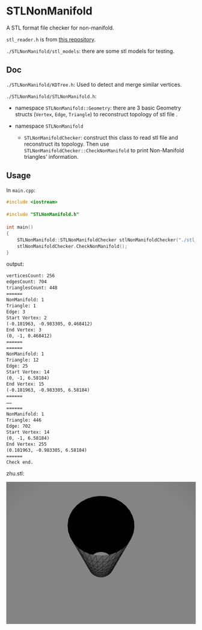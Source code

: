 # STLNonManifold

A STL format file checker for non-manifold.

`stl_reader.h` is from [this repository](https://github.com/sreiter/stl_reader).

`./STLNonManifold/stl_models`: there are some stl models for testing.

## Doc
`./STLNonManifold/KDTree.h`: Used to detect and merge similar vertices.

`./STLNonManifold/STLNonManifold.h`:
- namespace `STLNonManifold::Geometry`: there are 3 basic Geometry structs (`Vertex`, `Edge`, `Triangle`) to reconstruct topology of stl file .

- namespace `STLNonManifold`
    - `STLNonManifoldChecker`: construct this class to read stl file and reconstruct its topology. Then use `STLNonManifoldChecker::CheckNonManifold` to print Non-Manifold triangles' information.

## Usage

In `main.cpp`:

```cpp
#include <iostream>

#include "STLNonManifold.h"

int main()
{
    STLNonManifold::STLNonManifoldChecker stlNonManifoldChecker("./stl_models/zhu.stl");
    stlNonManifoldChecker.CheckNonManifold();
}

```

output:
```
verticesCount: 256
edgesCount: 704
trianglesCount: 448
======
NonManifold: 1
Triangle: 1
Edge: 3
Start Vertex: 2
(-0.181963, -0.983305, 0.468412)
End Vertex: 3
(0, -1, 0.468412)
======
======
NonManifold: 1
Triangle: 12
Edge: 25
Start Vertex: 14
(0, -1, 6.58184)
End Vertex: 15
(-0.181963, -0.983305, 6.58184)
======
……
======
NonManifold: 1
Triangle: 446
Edge: 702
Start Vertex: 14
(0, -1, 6.58184)
End Vertex: 255
(0.181963, -0.983305, 6.58184)
======
Check end.
```

zhu.stl:

![zhu](./STLNonManifold/stl_models/zhu.png)